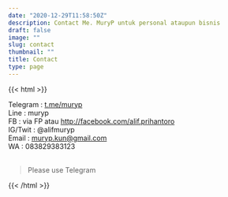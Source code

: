 ```yaml
---
date: "2020-12-29T11:58:50Z"
description: Contact Me. MuryP untuk personal ataupun bisnis
draft: false
image: ""
slug: contact
thumbnail: ""
title: Contact
type: page
---
```

{{< html >}}
<div>Telegram : <a href="https://t.me/muryp">t.me/muryp</a></div>Line : muryp<br />
FB : via FP atau <a href="http://facebook.com/alif.prihantoro">http://facebook.com/alif.prihantoro</a><br />
IG/Twit : @alifmuryp<br />
Email : <a href="https://mailto:muryp.kun@gmail.com">muryp.kun@gmail.com</a><br />
 <div>WA : 083829383123&nbsp;</div><div><br /></div><blockquote><div>Please use Telegram</div></blockquote>
 {{< /html >}}